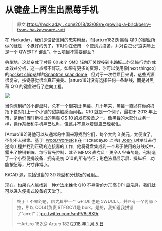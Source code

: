 # 从键盘上再生出黑莓手机

> 原文:[https://hack aday . com/2018/03/08/re growing-a-blackberry-from-the-keyboard-out/](https://hackaday.com/2018/03/08/regrowing-a-blackberry-from-the-keyboard-out/)

在 Hackaday，我们是设备重用的忠实粉丝，而[arturo182]对黑莓 Q10 的键盘所做的就是一个极好的例子。有时你在使用一个便携式设备，并对自己说“这实际上是一个 QWERTY 键盘”。什么项目不需要键盘？

典型地，这就变成了对将 60 来个 SMD 轻触开关焊接到电路板上的恐怖行为的成本效益分析，这一点都不好玩。如果有更多的资源，你可以使用像[next thingco]的[pocket chip](https://getchip.com/)这样的[Snaptron snap dome](http://www.snaptron.com/)，但对于一次性项目来说，这些资源很复杂，按键感觉很难真正完美。[arturo182]没有选择任何一条路线，而是对黑莓 Q10 的键盘进行了逆向工程。

![](../Images/f9dc169d20aba59d00d4e61078c1fcde.png)

当你想到好的小键盘时，总有一个很突出:黑莓。几十年来，黑莓一直以在你的拇指下绝对钉上一个小键的甜美触感而闻名。Q10 就是一个例子，最初于 2013 年上市，是他们当时新推出的黑莓 OS 10 的发布设备之一。像黑莓的大部分业务一样，操作系统和手机早已过时，但这并不意味着键盘已经老化。

[Arturo182]说他可以从通常的中国来源找到它们，每个大约 3 美元，太便宜了，不能不去探索。基于[ [WooDWorkeR](https://hackaday.io/project/27520-pimp-personal-information-manager-pager) ](在 Hackaday.io 上)和[ [JoeN](https://www.eevblog.com/forum/beginners/how-to-connect-to-a-very-very-challanging-blackberry-q10-keyboard-connector/) ]对矩阵进行逆向工程并找到正确的连接器的工作，他将键盘集成到一个易于使用的分线板中，露出了按键矩阵、每行背光控制，甚至 MEMS 麦克风！更令人兴奋的是，他制造了一个小型便携设备，拥有最初 Q10 的所有特征；彩色液晶显示屏、操纵杆、功能按钮等，尺寸非常小。

KiCAD 源，包括键盘的 3D 模型和分线板的[可用。](https://github.com/arturo182/bbq10kbd_breakout)

现在，如果有人能找到一种方法来挽救 Q10 不寻常的方形高 DPI 显示屏，我们就可以进入便携式设备的天堂了。

> 终于！不幸的是，因为其中一个 GPIOs 也是 SWDCLK，并且有一个内部下拉，所以 COL4(负责 RTFGCV)是 bork。是的，我知道我拼错了“amet”；)[pic.twitter.com/vmPV8d8X9r](https://t.co/vmPV8d8X9r)
> 
> —Arturo 182(@ Arturo 182)[2018 年 1 月 5 日](https://twitter.com/arturo182/status/949366244645404673?ref_src=twsrc%5Etfw)